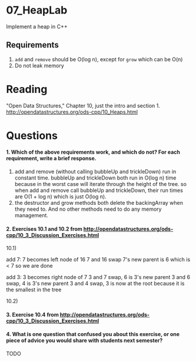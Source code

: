 07_HeapLab
==============

Implement a heap in C++

Requirements
------------

1. `add` and `remove` should be O(log n), except for `grow` which can be O(n)
2. Do not leak memory

Reading
=======
"Open Data Structures," Chapter 10, just the intro and section 1. http://opendatastructures.org/ods-cpp/10_Heaps.html

Questions
=========

#### 1. Which of the above requirements work, and which do not? For each requirement, write a brief response.

1. add and remove (without calling bubbleUp and trickleDown) run in constant time.  bubbleUp and trickleDown both run in O(log n) time because in the worst case
will iterate through the height of the tree.  so when add and remove call bubbleUp and trickleDown, their run times are O(1 + log n) which is just O(log n).
2. the destructor and grow methods both delete the backingArray when they need to.  And no other methods need to do any memory management.

#### 2. Exercises 10.1 and 10.2 from http://opendatastructures.org/ods-cpp/10_3_Discussion_Exercises.html
10.1)

add 7:
7 becomes left node of 16
7 and 16 swap
7's new parent is 6 which is < 7 so we are done

add 3:
3 becomes right node of 7
3 and 7 swap, 6 is 3's new parent
3 and 6 swap, 4 is 3's new parent
3 and 4 swap, 3 is now at the root because it is the smallest in the tree

10.2)

#### 3. Exercise 10.4 from http://opendatastructures.org/ods-cpp/10_3_Discussion_Exercises.html

#### 4. What is one question that confused you about this exercise, or one piece of advice you would share with students next semester?

TODO